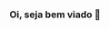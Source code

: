 ### Oi, seja bem viado 👋

<!--
**laripnheiro/laripnheiro** is a ✨ _special_ ✨ repository because its `README.md` (this file) appears on your GitHub profile.

Here are some ideas to get you started:

- 🧑‍🎓 Infelizmente sou uma estudante
- 🏫 Terminando o Ensino Médio
- 📚 Em tese estou aprendendo a programar em Java, mas prefiro minha blueprint
- 😐 Me salva desse inferno
- 💬 Maior odiadora do secratário estadual da educação
- 👍 Se precisar de mim simples, não precise!
- 😄 Pronouns: she/her
- ⚡ Fun fact: eu to querendo cometer um crime de odio comtra mim mesma.
-->
